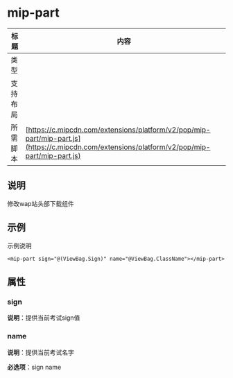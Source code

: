 # mip-part

标题|内容
----|----
类型|
支持布局|
所需脚本| [https://c.mipcdn.com/extensions/platform/v2/pop/mip-part/mip-part.js](https://c.mipcdn.com/extensions/platform/v2/pop/mip-part/mip-part.js)

## 说明

修改wap站头部下载组件

## 示例

示例说明

```
<mip-part sign="@(ViewBag.Sign)" name="@ViewBag.ClassName"></mip-part>
```

## 属性

### sign

**说明**：提供当前考试sign值

### name

**说明**：提供当前考试名字

**必选项**：sign  name
